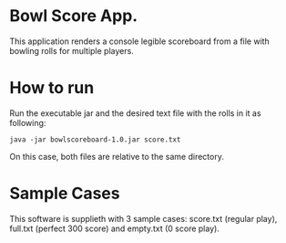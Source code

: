 # Bowl Score App.

This application renders a console legible scoreboard from a file with bowling rolls for multiple players.

# How to run

Run the executable jar and the desired text file with the rolls in it as following:

```console
java -jar bowlscoreboard-1.0.jar score.txt
```
On this case, both files are relative to the same directory.

# Sample Cases

This software is supplieth with 3 sample cases: score.txt (regular play), full.txt (perfect 300 score) and empty.txt (0 score play).


